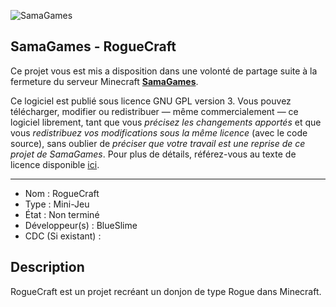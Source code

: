![SamaGames](https://assets.samagames.net/images/logo.png "SamaGames logo")

## SamaGames - RogueCraft

Ce projet vous est mis a disposition dans une volonté de partage suite à la fermeture du serveur Minecraft [**SamaGames**](http://samagames.net).

Ce logiciel est publié sous licence GNU GPL version 3. Vous pouvez télécharger, modifier ou redistribuer — même commercialement — ce logiciel librement, tant que vous *précisez les changements apportés* et que vous *redistribuez vos modifications sous la même licence* (avec le code source), sans oublier de *préciser que votre travail est une reprise de ce projet de SamaGames*.
Pour plus de détails, référez-vous au texte de licence disponible [ici](LICENCE).

------------------------------------

- Nom : RogueCraft
- Type : Mini-Jeu
- État : Non terminé
- Développeur(s) : BlueSlime
- CDC (Si existant) : 


## Description
RogueCraft est un projet recréant un donjon de type Rogue dans Minecraft.
